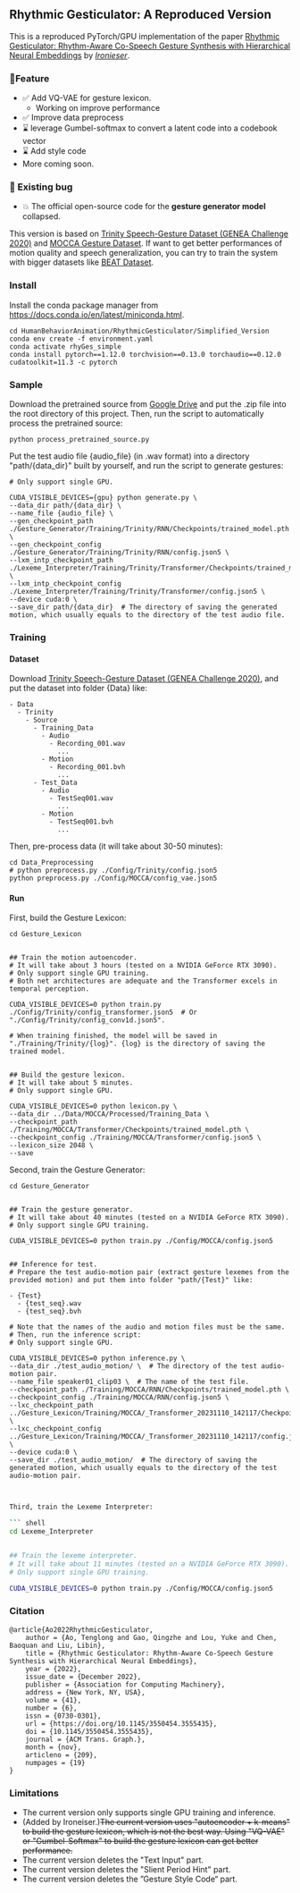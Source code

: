 ## Rhythmic Gesticulator: A Reproduced Version

This is a reproduced PyTorch/GPU implementation of the paper [Rhythmic Gesticulator: Rhythm-Aware Co-Speech Gesture Synthesis with Hierarchical Neural Embeddings](https://pku-mocca.github.io/Rhythmic-Gesticulator-Page/) by *[Ironieser](https://github.com/Ironeiser)*.  
### 🚩Feature 
- &#x2705;  Add VQ-VAE for gesture lexicon.  
   - Working on improve performance
- &#x2705;  Improve data preprocess
- &#x231B;  leverage Gumbel-softmax to convert a latent code into a codebook vector
- &#x231B;  Add style code
- More coming soon.
###  🐛 Existing bug 
- 💥  The official  open-source code for the **gesture generator model** collapsed.

This version is based on [Trinity Speech-Gesture Dataset (GENEA Challenge 2020)](https://trinityspeechgesture.scss.tcd.ie/) and  [MOCCA Gesture Dataset](https://github.com/Aubrey-ao/HumanBehaviorAnimation/tree/main/HumanBehaviorAnimation/RhythmicGesticulator/MOCCA_Gesture_Dataset).
If want to get better performances of motion quality and speech generalization, you can try to train the system with bigger datasets like [BEAT Dataset](https://github.com/PantoMatrix/BEAT).

### Install

Install the conda package manager from https://docs.conda.io/en/latest/miniconda.html.

``` shell
cd HumanBehaviorAnimation/RhythmicGesticulator/Simplified_Version
conda env create -f environment.yaml
conda activate rhyGes_simple
conda install pytorch==1.12.0 torchvision==0.13.0 torchaudio==0.12.0 cudatoolkit=11.3 -c pytorch
```

### Sample

Download the pretrained source from [Google Drive](https://drive.google.com/file/d/1oIbZygcHivxWcRkIki3zis6LhCklpm8L/view?usp=sharing) and put the .zip file into the root directory of this project. Then, run the script to automatically process the pretrained source:

``` shell
python process_pretrained_source.py
```

Put the test audio file {audio_file} (in .wav format) into a directory "path/{data_dir}" built by yourself, and run the script to generate gestures:

``` shell
# Only support single GPU.

CUDA_VISIBLE_DEVICES={gpu} python generate.py \
--data_dir path/{data_dir} \
--name_file {audio_file} \
--gen_checkpoint_path ./Gesture_Generator/Training/Trinity/RNN/Checkpoints/trained_model.pth \
--gen_checkpoint_config ./Gesture_Generator/Training/Trinity/RNN/config.json5 \
--lxm_intp_checkpoint_path ./Lexeme_Interpreter/Training/Trinity/Transformer/Checkpoints/trained_model.pth \
--lxm_intp_checkpoint_config ./Lexeme_Interpreter/Training/Trinity/Transformer/config.json5 \
--device cuda:0 \
--save_dir path/{data_dir}  # The directory of saving the generated motion, which usually equals to the directory of the test audio file.
```

### Training

#### Dataset

Download [Trinity Speech-Gesture Dataset (GENEA Challenge 2020)](https://trinityspeechgesture.scss.tcd.ie/), and put the dataset into folder {Data} like:

```
- Data
  - Trinity
    - Source
      - Training_Data
        - Audio
          - Recording_001.wav
            ...
        - Motion
          - Recording_001.bvh
            ...
      - Test_Data
        - Audio
          - TestSeq001.wav
            ...
        - Motion
          - TestSeq001.bvh
            ...
```

Then, pre-process data (it will take about 30-50 minutes):

``` shell
cd Data_Preprocessing
# python preprocess.py ./Config/Trinity/config.json5
python preprocess.py ./Config/MOCCA/config_vae.json5
```

#### Run

First, build the Gesture Lexicon:

``` shell
cd Gesture_Lexicon


## Train the motion autoencoder. 
# It will take about 3 hours (tested on a NVIDIA GeForce RTX 3090). 
# Only support single GPU training.
# Both net architectures are adequate and the Transformer excels in temporal perception.

CUDA_VISIBLE_DEVICES=0 python train.py ./Config/Trinity/config_transformer.json5  # Or "./Config/Trinity/config_conv1d.json5". 

# When training finished, the model will be saved in "./Training/Trinity/{log}". {log} is the directory of saving the trained model.


## Build the gesture lexicon.
# It will take about 5 minutes.
# Only support single GPU.

CUDA_VISIBLE_DEVICES=0 python lexicon.py \
--data_dir ../Data/MOCCA/Processed/Training_Data \
--checkpoint_path ./Training/MOCCA/Transformer/Checkpoints/trained_model.pth \
--checkpoint_config ./Training/MOCCA/Transformer/config.json5 \
--lexicon_size 2048 \
--save
```

Second, train the Gesture Generator:

``` shell
cd Gesture_Generator


## Train the gesture generator.
# It will take about 40 minutes (tested on a NVIDIA GeForce RTX 3090).
# Only support single GPU training.

CUDA_VISIBLE_DEVICES=0 python train.py ./Config/MOCCA/config.json5


## Inference for test.
# Prepare the test audio-motion pair (extract gesture lexemes from the provided motion) and put them into folder "path/{Test}" like:

- {Test}
  - {test_seq}.wav
  - {test_seq}.bvh

# Note that the names of the audio and motion files must be the same.
# Then, run the inference script:
# Only support single GPU.

CUDA_VISIBLE_DEVICES=0 python inference.py \
--data_dir ./test_audio_motion/ \  # The directory of the test audio-motion pair.
--name_file speaker01_clip03 \  # The name of the test file.
--checkpoint_path ./Training/MOCCA/RNN/Checkpoints/trained_model.pth \ 
--checkpoint_config ./Training/MOCCA/RNN/config.json5 \
--lxc_checkpoint_path ../Gesture_Lexicon/Training/MOCCA/_Transformer_20231110_142117/Checkpoints/trained_model.pth \
--lxc_checkpoint_config ../Gesture_Lexicon/Training/MOCCA/_Transformer_20231110_142117/config.json5 \
--device cuda:0 \
--save_dir ./test_audio_motion/  # The directory of saving the generated motion, which usually equals to the directory of the test audio-motion pair.
```
```sh


Third, train the Lexeme Interpreter:

``` shell
cd Lexeme_Interpreter


## Train the lexeme interpreter.
# It will take about 11 minutes (tested on a NVIDIA GeForce RTX 3090).
# Only support single GPU training.

CUDA_VISIBLE_DEVICES=0 python train.py ./Config/MOCCA/config.json5
```

### Citation

```
@article{Ao2022RhythmicGesticulator,
    author = {Ao, Tenglong and Gao, Qingzhe and Lou, Yuke and Chen, Baoquan and Liu, Libin},
    title = {Rhythmic Gesticulator: Rhythm-Aware Co-Speech Gesture Synthesis with Hierarchical Neural Embeddings},
    year = {2022},
    issue_date = {December 2022},
    publisher = {Association for Computing Machinery},
    address = {New York, NY, USA},
    volume = {41},
    number = {6},
    issn = {0730-0301},
    url = {https://doi.org/10.1145/3550454.3555435},
    doi = {10.1145/3550454.3555435},
    journal = {ACM Trans. Graph.},
    month = {nov},
    articleno = {209},
    numpages = {19}
}
```

### Limitations

* The current version only supports single GPU training and inference.
* (Added by Ironeiser.)~~The current version uses "autoencoder + k-means" to build the gesture lexicon, which is not the best way. Using "VQ-VAE" or "Gumbel-Softmax" to build the gesture lexicon can get better performance.~~ 
* The current version deletes the "Text Input" part.
* The current version deletes the "Slient Period Hint" part.
* The current version deletes the ”Gesture Style Code“ part.